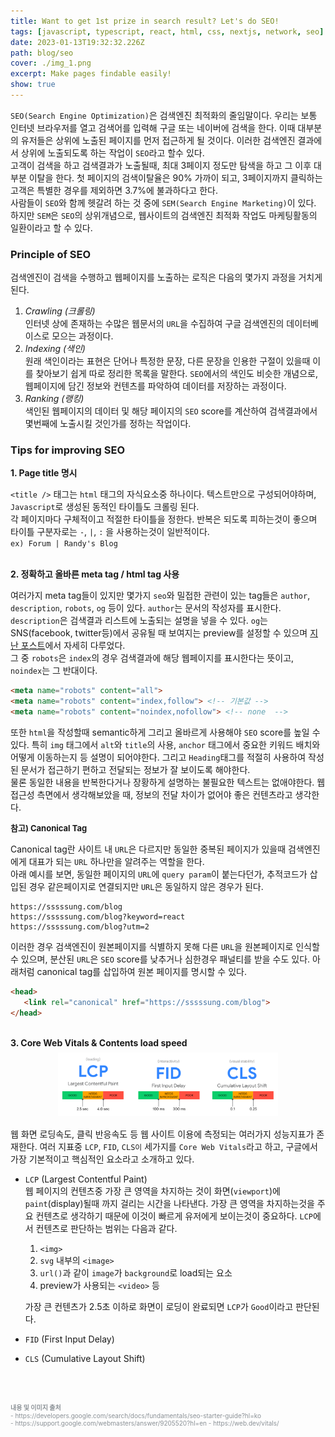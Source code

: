 ```yaml
---
title: Want to get 1st prize in search result? Let's do SEO!
tags: [javascript, typescript, react, html, css, nextjs, network, seo]
date: 2023-01-13T19:32:32.226Z
path: blog/seo
cover: ./img_1.png
excerpt: Make pages findable easily! 
show: true
---
```


`SEO(Search Engine Optimization)`은 검색엔진 최적화의 줄임말이다. 우리는 보통 인터넷 브라우저를 열고 검색어를 입력해 구글 또는 네이버에 검색을 한다. 이때 대부분의 유저들은 상위에 노출된 페이지를 먼저 접근하게 될 것이다. 이러한 검색엔진 결과에서 상위에 노출되도록 하는 작업이 `SEO`라고 할수 있다.  
고객이 검색을 하고 검색결과가 노출될때, 최대 3페이지 정도만 탐색을 하고 그 이후 대부분 이탈을 한다. 첫 페이지의 검색이탈율은 90% 가까이 되고, 3페이지까지 클릭하는 고객은 특별한 경우를 제외하면 3.7%에 불과하다고 한다.  
사람들이 `SEO`와 함께 헷갈려 하는 것 중에 `SEM(Search Engine Marketing)`이 있다. 하지만 `SEM`은 `SEO`의 상위개념으로, 웹사이트의 검색엔진 최적화 작업도 마케팅활동의 일환이라고 할 수 있다.

### Principle of SEO
검색엔진이 검색을 수행하고 웹페이지를 노출하는 로직은 다음의 몇가지 과정을 거치게 된다.  
1. <i>Crawling (크롤링)</i>    
   인터넷 상에 존재하는 수많은 웹문서의 `URL`을 수집하여 구글 검색엔진의 데이터베이스로 모으는 과정이다.
2. <i>Indexing (색인)</i>   
   원래 색인이라는 표현은 단어나 특정한 문장, 다른 문장을 인용한 구절이 있을때 이를 찾아보기 쉽게 따로 정리한 목록을 말한다. `SEO`에서의 색인도 비슷한 개념으로, 웹페이지에 담긴 정보와 컨텐츠를 파악하여 데이터를 저장하는 과정이다.
3. <i>Ranking (랭킹)</i>   
   색인된 웹페이지의 데이터 및 해당 페이지의 `SEO` score를 계산하여 검색결과에서 몇번째에 노출시킬 것인가를 정하는 작업이다. 
    
 ### Tips for improving SEO
<div style="margin-bottom:7px;font-size: 14px;font-weight: 700;">1. Page title 명시</div>  

`<title />` 태그는 `html` 태그의 자식요소중 하나이다. 텍스트만으로 구성되어야하며, `Javascript`로 생성된 동적인 타이틀도 크롤링 된다.  
각 페이지마다 구체적이고 적절한 타이틀을 정한다. 반복은 되도록 피하는것이 좋으며 타이틀 구분자로는 `-`, `|`, `:` 을 사용하는것이 일반적이다.  
`ex) Forum | Randy's Blog`  

<br/>
<div style="margin-bottom:7px;font-size: 14px;font-weight: 700;">2. 정확하고 올바른 meta tag / html tag 사용</div>  

여러가지 meta tag들이 있지만 몇가지 `seo`와 밀접한 관련이 있는 tag들은 `author`, `description`, `robots`, `og` 등이 있다. `author`는 문서의 작성자를 표시한다. `description`은 검색결과 리스트에 노출되는 설명을 넣을 수 있다. `og`는 SNS(facebook, twitter등)에서 공유될 때 보여지는 preview를 설정할 수 있으며 <a href='https://are-you-sssssungs.kr/blog/meta-tag' target="_blank" rel="noopener noreferrer">지난 포스트</a>에서 자세히 다루었다.  
그 중 `robots`은 `index`의 경우 검색결과에 해당 웹페이지를 표시한다는 뜻이고, `noindex`는 그 반대이다.  
```html
<meta name="robots" content="all">
<meta name="robots" content="index,follow"> <!-- 기본값 -->
<meta name="robots" content="noindex,nofollow"> <!-- none  -->
```

또한 `html`을 작성할때 semantic하게 그리고 올바르게 사용해야 `SEO` score를 높일 수 있다. 특히 `img` 태그에서 `alt`와 `title`의 사용, `anchor` 태그에서 중요한 키워드 배치와 어떻게 이동하는지 등 설명이 되어야한다. 그리고 `Heading`태그를 적절히 사용하여 작성된 문서가 접근하기 편하고 전달되는 정보가 잘 보이도록 해야한다.  
물론 동일한 내용을 반복한다거나 장황하게 설명하는 불필요한 텍스트는 없애야한다. 웹 접근성 측면에서 생각해보았을 때, 정보의 전달 차이가 없어야 좋은 컨텐츠라고 생각한다.

<div style="margin-bottom:5px;font-size: 13px;font-weight: 700;">참고) Canonical Tag</div>  

Canonical tag란 사이트 내 `URL`은 다르지만 동일한 중복된 페이지가 있을때 검색엔진에게 대표가 되는 `URL` 하나만을 알려주는 역할을 한다.   
아래 예시를 보면, 동일한 페이지의 `URL`에 `query param`이 붙는다던가, 추적코드가 삽입된 경우 같은페이지로 연결되지만 `URL`은 동일하지 않은 경우가 된다.
```
https://sssssung.com/blog
https://sssssung.com/blog?keyword=react
https://sssssung.com/blog?utm=2
```
이러한 경우 검색엔진이 원본페이지를 식별하지 못해 다른 `URL`을 원본페이지로 인식할 수 있으며, 분산된 `URL`은 `SEO` score를 낮추거나 심한경우 패널티를 받을 수도 있다. 아래처럼 canonical tag를 삽입하여 원본 페이지를 명시할 수 있다.
```html
<head>
   <link rel="canonical" href="https://sssssung.com/blog">
</head>
```

<br/>
<div style="margin-bottom:7px;font-size: 14px;font-weight: 700;">3. Core Web Vitals & Contents load speed</div>  

<div style="width: 70%;margin-bottom: 15px; margin-left:auto; margin-right: auto;">
  <img src="./core-web.png" />
</div>

웹 화면 로딩속도, 클릭 반응속도 등 웹 사이트 이용에 측정되는 여러가지 성능지표가 존재한다. 여러 지표중 `LCP`, `FID`, `CLS이` 세가지를 `Core Web Vitals`라고 하고, 구글에서 가장 기본적이고 핵심적인 요소라고 소개하고 있다.




- `LCP` (Largest Contentful Paint)  
  웹 페이지의 컨텐츠중 가장 큰 영역을 차지하는 것이 화면(`viewport`)에 `paint`(display)될때 까지 걸리는 시간을 나타낸다. 가장 큰 영역을 차지하는것을 주요 컨텐츠로 생각하기 때문에 이것이 빠르게 유저에게 보이는것이 중요하다. `LCP`에서 컨텐츠로 판단하는 범위는 다음과 같다.  
  1. `<img>` 
  2. `svg` 내부의 `<image>`
  3. `url()`과 같이 `image`가 `background`로 load되는 요소
  4. preview가 사용되는 `<video>` 등  
  
  가장 큰 컨텐츠가 2.5초 이하로 화면이 로딩이 완료되면 `LCP`가 `Good`이라고 판단된다.  


- `FID` (First Input Delay)
- `CLS` (Cumulative Layout Shift)



<br/><br/>
<div style="font-size:10px;color:#8b9196;word-break: break-all"><b>내용 및 이미지 출처</b><br/>
- https://developers.google.com/search/docs/fundamentals/seo-starter-guide?hl=ko<br/>
- https://support.google.com/webmasters/answer/9205520?hl=en
- https://web.dev/vitals/
</div>

